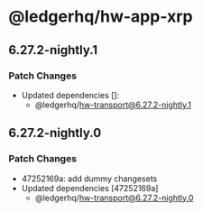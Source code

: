# @ledgerhq/hw-app-xrp

## 6.27.2-nightly.1

### Patch Changes

- Updated dependencies []:
  - @ledgerhq/hw-transport@6.27.2-nightly.1

## 6.27.2-nightly.0

### Patch Changes

- 47252169a: add dummy changesets
- Updated dependencies [47252169a]
  - @ledgerhq/hw-transport@6.27.2-nightly.0
